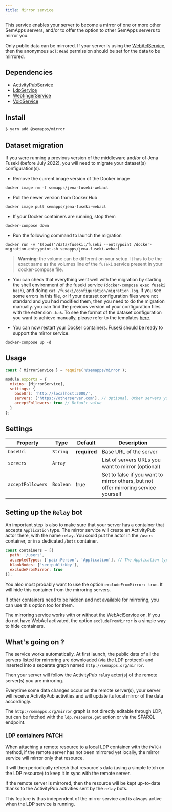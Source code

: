 ```yaml
---
title: Mirror service
---
```


This service enables your server to become a mirror of one or more other SemApps servers, and/or to offer the option to other SemApps servers to mirror you.

Only public data can be mirrored. If your server is using the [WebAclService](webacl/index.md), then the anonymous `acl:Read` permission should be set for the data to be mirrored.

## Dependencies

- [ActivityPubService](activitypub/index)
- [LdpService](ldp/index.md)
- [WebfingerService](webfinger.md)
- [VoidService](void.md)

## Install

```bash
$ yarn add @semapps/mirror
```

## Dataset migration

If you were running a previous version of the middleware and/or of Jena Fuseki (before July 2022), you will need to migrate your dataset(s) configuration(s).

- Remove the current image version of the Docker image
```
docker image rm -f semapps/jena-fuseki-webacl
```

- Pull the newer version from Docker Hub
```
docker image pull semapps/jena-fuseki-webacl 
```

- If your Docker containers are running, stop them
```
docker-compose down
```

- Run the following command to launch the migration
```
docker run -v "$(pwd)"/data/fuseki:/fuseki --entrypoint /docker-migration-entrypoint.sh semapps/jena-fuseki-webacl
```

> **Warning**: the volume can be different on your setup. It has to be the exact same as the volumes line of the `fuseki` service present in your docker-compose file.

- You can check that everything went well with the migration by starting the shell environment of the fuseki service (`docker-compose exec fuseki bash`), and doing `cat /fuseki/configuration/migration.log`. If you see some errors in this file, or if your dataset configuration files were not standard and you had modified them, then you need to do the migration manually. you can find the previous version of your configuration files with the extension `.bak`. To see the format of the dataset configuration you want to achieve manually, please refer to the templates [here](https://github.com/assemblee-virtuelle/semapps/tree/next/src/jena/fuseki-docker/migration/templates).

- You can now restart your Docker containers. Fuseki should be ready to support the mirror service.
```
docker-compose up -d
```

## Usage

```js
const { MirrorService } = require('@semapps/mirror');

module.exports = {
  mixins: [MirrorService],
  settings: {
    baseUrl: 'http://localhost:3000/',
    servers: ['https://otherserver.com'], // Optional. Other servers you want to mirror
    acceptFollowers: true // Default value
  }
};
```

## Settings

| Property          | Type      | Default      | Description                                                                         |
|-------------------|-----------|--------------|-------------------------------------------------------------------------------------|
| `baseUrl`         | `String`  | **required** | Base URL of the server                                                              |            
| `servers`         | `Array`   |              | List of servers URLs you want to mirror (optional)                                  |
| `acceptFollowers` | `Boolean` | true         | Set to false if you want to mirror others, but not offer mirroring service yourself |


## Setting up the `Relay` bot

An important step is also to make sure that your server has a container that accepts `Application` type.
The mirror service will create an ActivityPub actor there, with the name `relay`.
You could put the actor in the `/users` container, or in a dedicated `/bots` container.

```js
const containers = [{
  path: '/users',
  acceptedTypes: ['pair:Person', 'Application'], // The Application type is important
  blankNodes: ['sec:publicKey'],
  excludeFromMirror: true
}];
```
You also most probably want to use the option `excludeFromMirror: true`. It will hide this container from the mirroring servers.

If other containers need to be hidden and not available for mirroring, you can use this option too for them.

The mirroring service works with or without the WebAclService on. If you do not have WebAcl activated, the option `excludeFromMirror` is a simple way to hide containers.


## What's going on ?

The service works automatically. At first launch, the public data of all the servers listed for mirroring are downloaded (via the LDP protocol) and inserted into a separate graph named `http://semapps.org/mirror`.

Then your server will follow the ActivityPub `relay` actor(s) of the remote server(s) you are mirroring.

Everytime some data changes occur on the remote server(s), your server will receive ActivityPub activities and will update its local mirror of the data accordingly.

The `http://semapps.org/mirror` graph is not directly editable through LDP, but can be fetched with the `ldp.resource.get` action or via the SPARQL endpoint.


### LDP containers PATCH

When attaching a remote resource to a local LDP container with the `PATCH` method, if the remote server has not been mirrored yet locally, the mirror service will mirror only that resource.

It will then periodically refresh that resource's data (using a simple fetch on the LDP resource) to keep it in sync with the remote server.

If the remote server is mirrored, then the resource will be kept up-to-date thanks to the ActivityPub activities sent by the `relay` bots.

This feature is thus independent of the mirror service and is always active when the LDP service is running.

